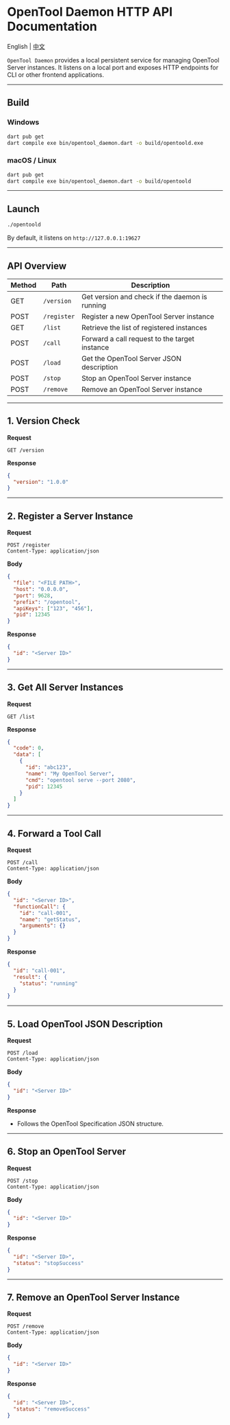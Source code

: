 # OpenTool Daemon HTTP API Documentation

English | [中文](README-zh_CN.md)

`OpenTool Daemon` provides a local persistent service for managing OpenTool Server instances. It listens on a local port and exposes HTTP endpoints for CLI or other frontend applications.

---

## Build

### Windows

```bash
dart pub get
dart compile exe bin/opentool_daemon.dart -o build/opentoold.exe
```

### macOS / Linux

```bash
dart pub get
dart compile exe bin/opentool_daemon.dart -o build/opentoold
```

---

## Launch

```bash
./opentoold
```

By default, it listens on `http://127.0.0.1:19627`

---

## API Overview

| Method | Path        | Description                                    |
|--------|-------------|------------------------------------------------|
| GET    | `/version`  | Get version and check if the daemon is running |
| POST   | `/register` | Register a new OpenTool Server instance        |
| GET    | `/list`     | Retrieve the list of registered instances      |
| POST   | `/call`     | Forward a call request to the target instance  |
| POST   | `/load`     | Get the OpenTool Server JSON description       |
| POST   | `/stop`     | Stop an OpenTool Server instance               |
| POST   | `/remove`   | Remove an OpenTool Server instance             |

---

## 1. Version Check

**Request**

```http
GET /version
```

**Response**

```json
{
  "version": "1.0.0"
}
```

---

## 2. Register a Server Instance

**Request**

```http
POST /register
Content-Type: application/json
```

**Body**

```json
{
  "file": "<FILE PATH>",
  "host": "0.0.0.0",
  "port": 9628,
  "prefix": "/opentool",
  "apiKeys": ["123", "456"],
  "pid": 12345
}
```

**Response**

```json
{
  "id": "<Server ID>"
}
```

---

## 3. Get All Server Instances

**Request**

```http
GET /list
```

**Response**

```json
{
  "code": 0,
  "data": [
    {
      "id": "abc123",
      "name": "My OpenTool Server",
      "cmd": "opentool serve --port 2080",
      "pid": 12345
    }
  ]
}
```

---

## 4. Forward a Tool Call

**Request**

```http
POST /call
Content-Type: application/json
```

**Body**

```json
{
  "id": "<Server ID>",
  "functionCall": {
    "id": "call-001",
    "name": "getStatus",
    "arguments": {}
  }
}
```

**Response**

```json
{
  "id": "call-001",
  "result": {
    "status": "running"
  }
}
```

---

## 5. Load OpenTool JSON Description

**Request**

```http
POST /load
Content-Type: application/json
```

**Body**

```json
{
  "id": "<Server ID>"
}
```

**Response**

* Follows the OpenTool Specification JSON structure.

---

## 6. Stop an OpenTool Server

**Request**

```http
POST /stop
Content-Type: application/json
```

**Body**

```json
{
  "id": "<Server ID>"
}
```

**Response**

```json
{
  "id": "<Server ID>",
  "status": "stopSuccess"
}
```

---

## 7. Remove an OpenTool Server Instance

**Request**

```http
POST /remove
Content-Type: application/json
```

**Body**

```json
{
  "id": "<Server ID>"
}
```

**Response**

```json
{
  "id": "<Server ID>",
  "status": "removeSuccess"
}
```

